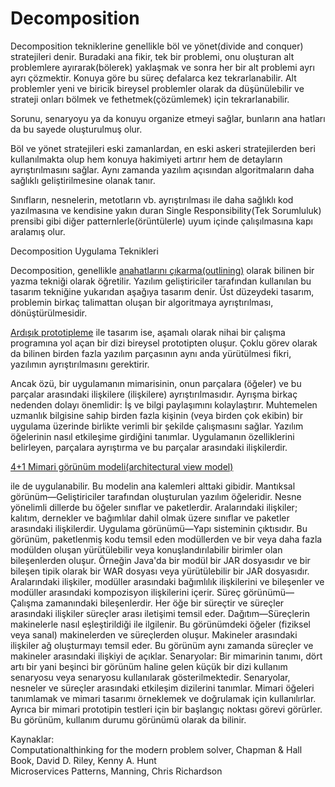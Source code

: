 # Decomposition

Decomposition tekniklerine genellikle böl ve yönet(divide and conquer) stratejileri denir. Buradaki ana fikir, tek bir problemi, onu oluşturan alt problemlere ayırarak(bölerek) yaklaşmak ve sonra her bir alt problemi ayrı ayrı çözmektir. Konuya göre bu süreç defalarca kez tekrarlanabilir.
Alt problemler yeni ve biricik bireysel problemler olarak da düşünülebilir ve strateji onları bölmek ve fethetmek(çözümlemek) için tekrarlanabilir.

Sorunu, senaryoyu ya da konuyu organize etmeyi sağlar, bunların ana hatları da bu sayede oluşturulmuş olur. 

Böl ve yönet stratejileri eski zamanlardan, en eski askeri stratejilerden beri kullanılmakta olup hem konuya hakimiyeti artırır hem de detayların ayrıştırılmasını sağlar. Aynı zamanda yazılım açısından algoritmaların daha sağlıklı geliştirilmesine olanak tanır.

Sınıfların, nesnelerin, metotların vb. ayrıştırılması ile daha sağlıklı kod yazılmasına ve kendisine yakın duran Single Responsibility(Tek Sorumluluk) prensibi gibi diğer patternlerle(örüntülerle) uyum içinde çalışılmasına kapı aralamış olur.

Decomposition Uygulama Teknikleri

Decomposition, genellikle <ins>anahatlarını çıkarma(outlining)</ins> olarak bilinen bir yazma tekniği olarak öğretilir. Yazılım geliştiriciler tarafından kullanılan bu tasarım tekniğine yukarıdan aşağıya tasarım denir. Üst düzeydeki tasarım, problemin birkaç talimattan oluşan bir algoritmaya ayrıştırılması, dönüştürülmesidir. 

<ins>Ardışık prototipleme</ins> ile tasarım ise, aşamalı olarak nihai bir çalışma programına yol açan bir dizi bireysel prototipten oluşur. Çoklu görev olarak da bilinen birden fazla yazılım parçasının aynı anda yürütülmesi fikri, yazılımın ayrıştırılmasını gerektirir.

Ancak özü, bir uygulamanın mimarisinin, onun parçalara (öğeler) ve bu parçalar arasındaki ilişkilere (ilişkilere) ayrıştırılmasıdır. Ayrışma birkaç nedenden dolayı önemlidir: İş ve bilgi paylaşımını kolaylaştırır. Muhtemelen uzmanlık bilgisine sahip birden fazla kişinin (veya birden çok ekibin) bir uygulama üzerinde birlikte verimli bir şekilde çalışmasını sağlar. Yazılım öğelerinin nasıl etkileşime girdiğini tanımlar. Uygulamanın özelliklerini belirleyen, parçalara ayrıştırma ve bu parçalar arasındaki ilişkilerdir.

<p><ins>4+1 Mimari görünüm modeli(architectural view model)</ins></p> ile de uygulanabilir. Bu modelin ana kalemleri alttaki gibidir.  
Mantıksal görünüm—Geliştiriciler tarafından oluşturulan yazılım öğeleridir. Nesne yönelimli dillerde bu öğeler sınıflar ve paketlerdir. Aralarındaki ilişkiler; kalıtım, dernekler ve bağımlılar dahil olmak üzere sınıflar ve paketler arasındaki ilişkilerdir.
Uygulama görünümü—Yapı sisteminin çıktısıdır. Bu görünüm, paketlenmiş kodu temsil eden modüllerden ve bir veya daha fazla modülden oluşan yürütülebilir veya konuşlandırılabilir birimler olan bileşenlerden oluşur. Örneğin Java'da bir modül bir JAR dosyasıdır ve bir bileşen tipik olarak bir WAR dosyası veya yürütülebilir bir JAR dosyasıdır. Aralarındaki ilişkiler, modüller arasındaki bağımlılık ilişkilerini ve bileşenler ve modüller arasındaki kompozisyon ilişkilerini içerir.
Süreç görünümü—Çalışma zamanındaki bileşenlerdir. Her öğe bir süreçtir ve süreçler arasındaki ilişkiler süreçler arası iletişimi temsil eder.
Dağıtım—Süreçlerin makinelerle nasıl eşleştirildiği ile ilgilenir. Bu görünümdeki öğeler (fiziksel veya sanal) makinelerden ve süreçlerden oluşur. Makineler arasındaki ilişkiler ağ oluşturmayı temsil eder. Bu görünüm aynı zamanda süreçler ve makineler arasındaki ilişkiyi de açıklar.
Senaryolar: Bir mimarinin tanımı, dört artı bir yani beşinci bir görünüm haline gelen küçük bir dizi kullanım senaryosu veya senaryosu kullanılarak gösterilmektedir. Senaryolar, nesneler ve süreçler arasındaki etkileşim dizilerini tanımlar. Mimari öğeleri tanımlamak ve mimari tasarımı örneklemek ve doğrulamak için kullanılırlar. Ayrıca bir mimari prototipin testleri için bir başlangıç noktası görevi görürler. Bu görünüm, kullanım durumu görünümü olarak da bilinir.  

Kaynaklar:  
Computationalthinking for the modern problem solver, Chapman & Hall Book, David D. Riley, Kenny A. Hunt  
Microservices Patterns, Manning, Chris Richardson
